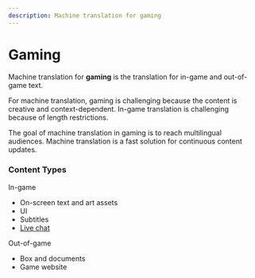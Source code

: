 ```yaml
---
description: Machine translation for gaming
---
```


# Gaming

Machine translation for **gaming** is the translation for in-game and out-of-game text.

For machine translation, gaming is challenging because the content is creative and context-dependent. In-game translation is challenging because of length restrictions.

The goal of machine translation in gaming is to reach multilingual audiences. Machine translation is a fast solution for continuous content updates.

### Content Types

In-game
 - On-screen text and art assets
 - UI
 - Subtitles
 - [Live chat]((https://github.com/machinetranslate/machinetranslate.org/pull/live-chat))

Out-of-game
- Box and documents
- Game website

